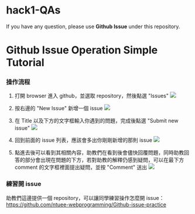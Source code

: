 # hack1-QAs
If you have any question, please use **Github Issue** under this repository.

# Github Issue Operation Simple Tutorial
### 操作流程

1. 打開 browser 進入 github，並選取 repository，然後點選 "Issues"
![](https://i.imgur.com/WkT8pUv.png)

2. 按右邊的 "New Issue" 新增一個 issue
![](https://i.imgur.com/R16yot6.png)

3. 在 Title 以及下方的文字框輸入你遇到的問題，完成後點選 "Submit new issue"
![](https://i.imgur.com/jnlUDqm.png)

4. 回到前面的 issue 列表，應該會多出你剛剛新增的那則 issue
![](https://i.imgur.com/P4yNvcW.png)

5. 點進去後可以看到其相關內容，助教們在看到後會儘快回覆問題，同時助教回答的部分會出現在問題的下方，若對助教的解釋仍感到疑問，可以在最下方 comment 的文字框裡面提出疑問，並按 "Comment" 送出
![](https://i.imgur.com/ZODFKwC.png)


### 練習開 issue

助教們這邊提供一個 repository，可以讓同學練習操作怎麼開 issue：
https://github.com/ntuee-webprogramming/Github-issue-practice
